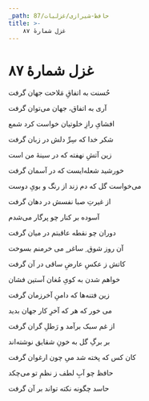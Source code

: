 ```yaml
---
_path: حافظ-شیرازی/غزلیات/87
title: >-
    غزل شمارهٔ ۸۷
---
```

# غزل شمارهٔ ۸۷

<div class="b" id="bn1"><div class="m1"><p>حُسنت به اتفاقِ مَلاحت جهان گرفت</p></div>
<div class="m2"><p>آری به اتفاق، جهان می‌توان گرفت</p></div></div>
<div class="b" id="bn2"><div class="m1"><p>افشایِ رازِ خلوتیان خواست کرد شمع</p></div>
<div class="m2"><p>شکر خدا که سِرِّ دلش در زبان گرفت</p></div></div>
<div class="b" id="bn3"><div class="m1"><p>زین آتشِ نهفته که در سینهٔ من است</p></div>
<div class="m2"><p>خورشید شعله‌ایست که در آسمان گرفت</p></div></div>
<div class="b" id="bn4"><div class="m1"><p>می‌خواست گل که دم زند از رنگ و بویِ دوست</p></div>
<div class="m2"><p>از غیرتِ صبا نفسش در دهان گرفت</p></div></div>
<div class="b" id="bn5"><div class="m1"><p>آسوده بر کنار چو پرگار می‌شدم</p></div>
<div class="m2"><p>دوران چو نقطه عاقبتم در میان گرفت</p></div></div>
<div class="b" id="bn6"><div class="m1"><p>آن روز شوق ِ ساغر ِِ می خرمنم بسوخت</p></div>
<div class="m2"><p>کاتش ز عکسِ عارضِ ساقی در آن گرفت</p></div></div>
<div class="b" id="bn7"><div class="m1"><p>خواهم شدن به کویِ مُغان آستین فشان</p></div>
<div class="m2"><p>زین فتنه‌ها که دامنِ آخرزمان گرفت</p></div></div>
<div class="b" id="bn8"><div class="m1"><p>می خور که هر که آخرِ کار جهان بدید</p></div>
<div class="m2"><p>از غم سبک برآمد و رَطلِ گران گرفت</p></div></div>
<div class="b" id="bn9"><div class="m1"><p>بر برگِ گل به خونِ شقایق نوشته‌اند</p></div>
<div class="m2"><p>کان کس که پخته شد میِ چون ارغوان گرفت</p></div></div>
<div class="b" id="bn10"><div class="m1"><p>حافظ چو آبِ لطف ز نظمِ تو می‌چکد</p></div>
<div class="m2"><p>حاسد چگونه نکته تواند بر آن گرفت</p></div></div>
